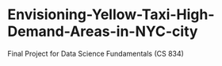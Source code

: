 # Envisioning-Yellow-Taxi-High-Demand-Areas-in-NYC-city
Final Project for Data Science Fundamentals (CS 834) 
